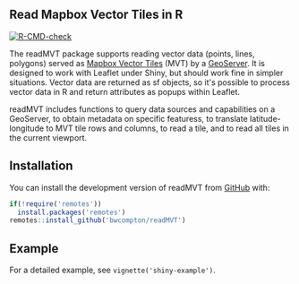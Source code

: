 ## Read Mapbox Vector Tiles in R

<!-- badges: start -->
[![R-CMD-check](https://github.com/bwcompton/readMVT/actions/workflows/R-CMD-check.yaml/badge.svg)](https://github.com/bwcompton/readMVT/actions/workflows/R-CMD-check.yaml)
<!-- badges: end -->

The readMVT package supports reading vector data (points, lines, polygons) served as [Mapbox Vector Tiles](https://docs.mapbox.com/data/tilesets/guides/vector-tiles-introduction/) (MVT) by a 
[GeoServer](https://geoserver.org/). It is designed to work with Leaflet under Shiny, but should
work fine in simpler situations. Vector data are returned as sf objects, so it's possible to 
process vector data in R and return attributes as popups within Leaflet.

readMVT includes functions to query data sources and capabilities on 
a GeoServer, to obtain metadata on specific featuress, to translate latitude-longitude to MVT
tile rows and columns, to read a tile, and to read all tiles in the current viewport.

## Installation

You can install the development version of readMVT from [GitHub](https://github.com/) with:

``` r
if(!require('remotes'))
  install.packages('remotes') 
remotes::install_github('bwcompton/readMVT')
```

## Example

For a detailed example, see `vignette('shiny-example')`.
